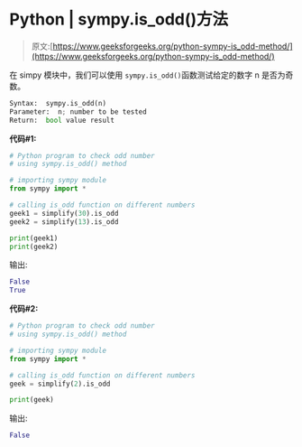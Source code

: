 # Python | sympy.is_odd()方法

> 原文:[https://www.geeksforgeeks.org/python-sympy-is_odd-method/](https://www.geeksforgeeks.org/python-sympy-is_odd-method/)

在 simpy 模块中，我们可以使用 `sympy.is_odd()`函数测试给定的数字 n 是否为奇数。

```py
Syntax:  sympy.is_odd(n)
Parameter:  n; number to be tested
Return:  bool value result 

```

**代码#1:**

```py
# Python program to check odd number
# using sympy.is_odd() method

# importing sympy module
from sympy import *

# calling is_odd function on different numbers
geek1 = simplify(30).is_odd
geek2 = simplify(13).is_odd

print(geek1)
print(geek2)
```

输出:

```py
False
True

```

**代码#2:**

```py
# Python program to check odd number
# using sympy.is_odd() method

# importing sympy module
from sympy import *

# calling is_odd function on different numbers
geek = simplify(2).is_odd

print(geek)
```

输出:

```py
False
```